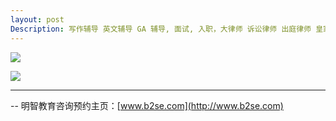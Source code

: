 ```yaml
---
layout: post
Description: 写作辅导 英文辅导 GA 辅导, 面试, 入职，大律师 诉讼律师 出庭律师 皇家大律师 简介, 巴律师 是什么意思, 出庭 头戴假发 律师袍 , 沙律师, Personality Tests, Interviews tutoring, Resume Writing, writing, what is a barrister, solicitor, QC queens counsel, SC, wig, lawyers, jabots, robes   
---
```


![](https://live.staticflickr.com/65535/48288092606_0cee73a236_o.jpg)

![](http://www.austbar.asn.au/uploads/images/Chambers_photos-147-750x276.jpg)
	
--------
-- 明智教育咨询预约主页：[www.b2se.com](http://www.b2se.com)

